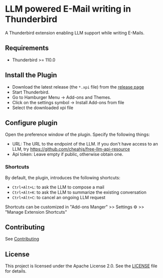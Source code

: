# LLM powered E-Mail writing in Thunderbird

A Thunderbird extension enabling LLM support while writing E-Mails.

## Requirements

- Thunderbird >= 110.0

## Install the Plugin

- Download the latest release (the `*.xpi` file) from the [release page](https://github.com/TNG/thunderbird-llm-composer/releases)
- Start Thunderbird.
- Go to Hamburger Menu -> Add-ons and Themes.
- Click on the settings symbol -> Install Add-ons from file
- Select the downloaded xpi file

## Configure plugin

Open the preference window of the plugin.
Specify the following things:

- URL: The URL to the endpoint of the LLM.
  If you don't have access to an LLM, try https://github.com/cheahjs/free-llm-api-resource
- Api token: Leave empty if public, otherwise obtain one.

### Shortcuts

By default, the plugin, introduces the following shortcuts:
- `Ctrl+Alt+L`: to ask the LLM to compose a mail
- `Ctrl+Alt+K`: to ask the LLM to summarize the existing conversation
- `Ctrl+Alt+C`: to cancel an ongoing LLM request

Shortcuts can be customized in
"Add-ons Manger" >> Settings ⚙ >> "Manage Extension Shortcuts"

## Contributing

See [Contributing](docs/CONTRIBUTING.md)

## License

This project is licensed under the Apache License 2.0. See the [LICENSE](LICENSE) file for details.

